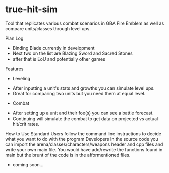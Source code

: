 # true-hit-sim
Tool that replicates various combat scenarios in GBA Fire Emblem as well as compare units/classes through level ups.

Plan Log
- Binding Blade currently in development
- Next two on the list are Blazing Sword and Sacred Stones
- after that is EoU and potentially other games

Features
- Leveling
+ After inputting a unit's stats and growths you can simulate level ups.
+ Great for comparing two units but you need them at equal level.
- Combat
+ After setting up a unit and their foe(s) you can see a battle forecast.
+ Continuing will simulate the combat to get data on projected vs actual hit/crit rates. 

How to Use
Standard Users
follow the command line instructions to decide what you want to do with the program
Developers
In the source code you can import the arena/classes/characters/weapons header and cpp files and write your own main file.
You would have add/rewrite the functions found in main but the brunt of the code is in the afformentioned files.
- coming soon...
